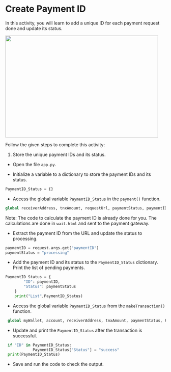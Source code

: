 Create Payment ID
=================




In this activity, you will learn to add a unique ID for each payment request done and update its status.




<img src= "https://s3.amazonaws.com/media-p.slid.es/uploads/1525749/images/10770121/SA3.gif" width = "480" height = "320">


Follow the given steps to complete this activity:
	
1. Store the unique payment IDs and its status.


* Open the file `app.py`.


* Initialize a variable to a dictionary to store the payment IDs and its status.
~~~python
PaymentID_Status = {}
~~~
* Access the global variable `PaymentID_Status` in the `payment()` function.
~~~python
global receiverAddress, tnxAmount, requestUrl, paymentStatus, paymentID, PaymentID_Status
~~~
Note: The code to calculate the payment ID is already done for you. The calculations are done in `wait.html` and sent to the payment gateway.


* Extract the payment ID from the URL and update the status to processing.
~~~python
paymentID = request.args.get("paymentID")
paymentStatus = "processing"
~~~


* Add the payment ID and its status to the `PaymentID_Status` dictionary. Print the list of pending payments.
~~~python
PaymentID_Status = {
        "ID": paymentID,
        "Status": paymentStatus
    }
    print("List",PaymentID_Status)
~~~
* Access the global variable `PaymentID_Status` from the `makeTransaction()` function.
~~~python
 global myWallet, account, receiverAddress, tnxAmount, paymentStatus, PaymentID_Status
~~~
* Update and print the `PaymentID_Status` after the transaction is successful.
~~~python
 if "ID" in PaymentID_Status:
            PaymentID_Status["Status"] = "success"
 print(PaymentID_Status)
~~~
* Save and run the code to check the output.